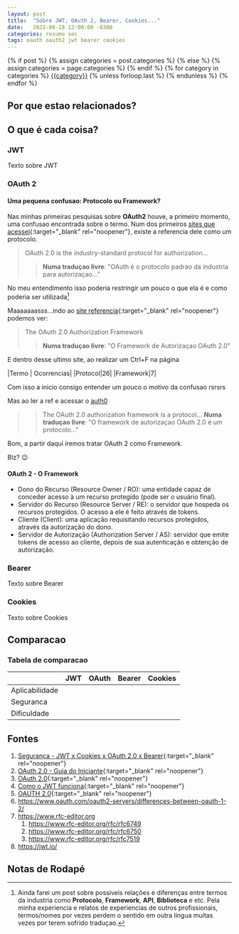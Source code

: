 ```yaml
---
layout: post
title:  "Sobre JWT, OAuth 2, Bearer, Cookies..."
date:   2022-08-18 12:00:00 -0300
categories: resumo sec
tags: oauth oauth2 jwt bearer cookies
---
```

<div class="post-categories">
  {% if post %}
    {% assign categories = post.categories %}
  {% else %}
    {% assign categories = page.categories %}
  {% endif %}
  {% for category in categories %}
  <a href="{{site.baseurl}}/categorias/#{{category|slugize}}">{{category}}</a>
  {% unless forloop.last %}&nbsp;{% endunless %}
  {% endfor %}
</div>

## Por que estao relacionados?

## O que é cada coisa?

### JWT

Texto sobre JWT

### OAuth 2

#### Uma pequena confusao: Protocolo ou Framework?

Nas minhas primeiras pesquisas sobre **OAuth2** houve, a primeiro momento, uma confusao encontrada sobre o termo.
Num dos primeiros [sites que acessei](https://oauth.net/2/){:target="_blank" rel="noopener"}, existe a referencia dele como um protocolo.

> OAuth 2.0 is the industry-standard protocol for authorization...
>> **Numa traduçao livre**: "OAuth é o protocolo padrao da industria para autorizaçao..."

No meu entendimento isso poderia restringir um pouco o que ela é e como poderia ser utilizada[^1]

[^1]: Ainda farei um post sobre possiveis relações e diferenças entre termos da industria como **Protocolo**, **Framework**, **API**, **Biblioteca** e etc. Pela minha experiencia e relatos de experiencias de outros profissionais, termos/nomes por vezes perdem o sentido em outra língua muitas vezes por terem sofrido traduçao.

Maaaaaaasss...indo ao [site referencia](https://www.rfc-editor.org/rfc/rfc6749){:target="_blank" rel="noopener"} podemos ver:

> The OAuth 2.0 Authorization Framework
>> **Numa traduçao livre**: "O Framework de Autorizaçao OAuth 2.0"

E dentro desse ultimo site, ao realizar um Ctrl+F na página

|Termo | Ocorrencias|
|Protocol|26|
|Framework|7|

Com isso a inicio consigo entender um pouco o motivo da confusao rsrsrs

Mas ao ler a ref e acessar o [auth0](https://auth0.com/docs/authenticate/protocols/oauth)

>>The OAuth 2.0 authorization framework is a protocol...
 **Numa traduçao livre**: "O framework de autorizaçao OAuth 2.0 é um protocolo..."

Bom, a partir daqui iremos tratar OAuth 2 como Framework.

Blz? :wink:

#### OAuth 2 - O Framework


- Dono do Recurso (Resource Owner / RO): uma entidade capaz de conceder acesso à um recurso protegido (pode ser o usuário final).
- Servidor do Recurso (Resource Server / RE): o servidor que hospeda os recursos protegidos. O acesso a ele é feito através de tokens.
- Cliente (Client): uma aplicação requisitando recursos protegidos, através da autorização do dono.
- Servidor de Autorização (Authorization Server / AS): servidor que emite tokens de acesso ao cliente, depois de sua autenticação e obtenção de autorização. 



### Bearer

Texto sobre Bearer

### Cookies

Texto sobre Cookies

## Comparacao

### Tabela de comparacao

|   | JWT  |  OAuth |  Bearer |  Cookies  |
|---|---|---|---|---|
|  Aplicabilidade |   |   |   |   |
|  Seguranca |   |   |   |   |
|  Dificuldade |   |   |   |   |


## Fontes 

1. [Segurança - JWT x Cookies x OAuth 2.0 x Bearer](https://www.brunobrito.net.br/jwt-cookies-oauth-bearer/){:target="_blank" rel="noopener"}
2. [OAuth 2.0 - Guia do Iniciante](https://www.brunobrito.net.br/oauth2/){:target="_blank" rel="noopener"}
3. [OAuth 2.0](https://oauth.net/2/){:target="_blank" rel="noopener"}
4. [Como o JWT funciona](https://www.devmedia.com.br/como-o-jwt-funciona/40265){:target="_blank" rel="noopener"}
5. [OAUTH 2.0](https://www.gov.br/ans/pt-br/centrais-de-conteudo/manuais-do-portal-operadoras/area-do-desenvolvedor/oauth-2.0){:target="_blank" rel="noopener"}
6. <https://www.oauth.com/oauth2-servers/differences-between-oauth-1-2/>
7. <https://www.rfc-editor.org>
    1. <https://www.rfc-editor.org/rfc/rfc6749>
    2. <https://www.rfc-editor.org/rfc/rfc6750>
    2. <https://www.rfc-editor.org/rfc/rfc7519>
8. <https://jwt.io/>


## Notas de Rodapé